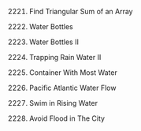 2221. Find Triangular Sum of an Array

1518. Water Bottles

3100. Water Bottles II

407. Trapping Rain Water II

11. Container With Most Water

417. Pacific Atlantic Water Flow

778. Swim in Rising Water

1488. Avoid Flood in The City